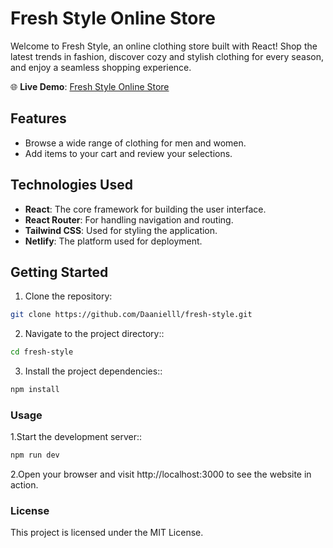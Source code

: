 # Fresh Style Online Store

Welcome to Fresh Style, an online clothing store built with React! Shop the latest trends in fashion, discover cozy and stylish clothing for every season, and enjoy a seamless shopping experience.

🌐 **Live Demo**: [Fresh Style Online Store](https://6515f6dfca192c0aafa1a2b5--leafy-speculoos-ff9554.netlify.app/)

## Features

- Browse a wide range of clothing for men and women.
- Add items to your cart and review your selections.

## Technologies Used

- **React**: The core framework for building the user interface.
- **React Router**: For handling navigation and routing.
- **Tailwind CSS**: Used for styling the application.
- **Netlify**: The platform used for deployment.

## Getting Started

1. Clone the repository:

```bash
git clone https://github.com/Daanielll/fresh-style.git
```

2. Navigate to the project directory::

```bash
cd fresh-style
```

3. Install the project dependencies::

```bash
npm install
```

### Usage

1.Start the development server::

```bash
npm run dev
```

2.Open your browser and visit http://localhost:3000 to see the website in action.

### License

This project is licensed under the MIT License.
